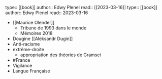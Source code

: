 type:: [[book]]
author:: Edwy Plenel
read:: [[2023-03-16]]
type:: [[book]]
author:: Edwy Plenel
read:: 2023-03-16
- [[Maurice Olender]]
	- Tribune de 1993 dans le monde
	- Mémoires 2018
- Dougine [[Aleksandr Dugin]]
- Anti-racisme
- extrême-droite
	- appropriation des théories de Gramsci
- #France
- Vigilance
- Langue Française
